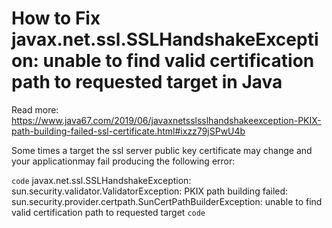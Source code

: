 # How to Fix javax.net.ssl.SSLHandshakeException: unable to find valid certification path to requested target in Java

Read more: https://www.java67.com/2019/06/javaxnetsslsslhandshakeexception-PKIX-path-building-failed-ssl-certificate.html#ixzz79jSPwU4b

Some times a target the ssl server public key certificate may change and your applicationmay fail producing the following error:

```code```
javax.net.ssl.SSLHandshakeException: sun.security.validator.ValidatorException:
 PKIX path building failed: sun.security.provider.certpath.SunCertPathBuilderException:
 unable to find valid certification path to requested target
 ```code```

